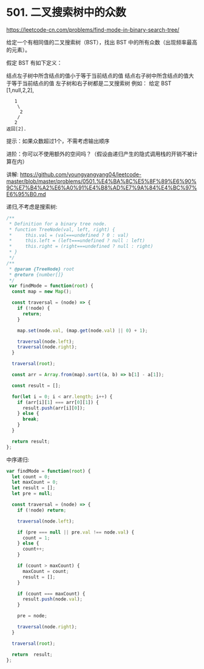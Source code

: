# 501. 二叉搜索树中的众数

https://leetcode-cn.com/problems/find-mode-in-binary-search-tree/


给定一个有相同值的二叉搜索树（BST），找出 BST 中的所有众数（出现频率最高的元素）。

假定 BST 有如下定义：

结点左子树中所含结点的值小于等于当前结点的值
结点右子树中所含结点的值大于等于当前结点的值
左子树和右子树都是二叉搜索树
例如：
给定 BST [1,null,2,2],
```
   1
    \
     2
    /
   2
返回[2].
```
提示：如果众数超过1个，不需考虑输出顺序

进阶：你可以不使用额外的空间吗？（假设由递归产生的隐式调用栈的开销不被计算在内）



讲解:
https://github.com/youngyangyang04/leetcode-master/blob/master/problems/0501.%E4%BA%8C%E5%8F%89%E6%90%9C%E7%B4%A2%E6%A0%91%E4%B8%AD%E7%9A%84%E4%BC%97%E6%95%B0.md


递归,不考虑是搜索树:
```js
/**
 * Definition for a binary tree node.
 * function TreeNode(val, left, right) {
 *     this.val = (val===undefined ? 0 : val)
 *     this.left = (left===undefined ? null : left)
 *     this.right = (right===undefined ? null : right)
 * }
 */
/**
 * @param {TreeNode} root
 * @return {number[]}
 */
 var findMode = function(root) {
  const map = new Map();

  const traversal = (node) => {
    if (!node) {
      return;
    }

    map.set(node.val, (map.get(node.val) || 0) + 1);

    traversal(node.left);
    traversal(node.right);
  }

  traversal(root);

  const arr = Array.from(map).sort((a, b) => b[1] - a[1]);

  const result = [];

  for(let i = 0; i < arr.length; i++) {
    if (arr[i][1] === arr[0][1]) {
      result.push(arr[i][0]);
    } else {
      break;
    }
  }

  return result;
};
```

中序递归:
```js
var findMode = function(root) {
  let count = 0;
  let maxCount = 0;
  let result = [];
  let pre = null;

  const traversal = (node) => {
    if (!node) return;

    traversal(node.left);

    if (pre === null || pre.val !== node.val) {
      count = 1;
    } else {
      count++;
    }

    if (count > maxCount) {
      maxCount = count;
      result = [];
    }

    if (count === maxCount) {
      result.push(node.val);
    }

    pre = node;

    traversal(node.right);
  }

  traversal(root);

  return  result;
};
```



